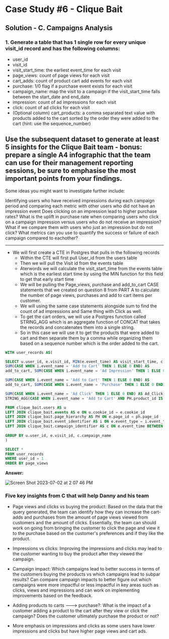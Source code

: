 # Case Study #6 - Clique Bait

## Solution - C. Campaigns Analysis

### 1. Generate a table that has 1 single row for every unique visit_id record and has the following columns:

- user_id
- visit_id
- visit_start_time: the earliest event_time for each visit
- page_views: count of page views for each visit
- cart_adds: count of product cart add events for each visit
- purchase: 1/0 flag if a purchase event exists for each visit
- campaign_name: map the visit to a campaign if the visit_start_time falls between the start_date and end_date
- impression: count of ad impressions for each visit
- click: count of ad clicks for each visit
- (Optional column) cart_products: a comma separated text value with products added to the cart sorted by the order they were added to the cart (hint: use the sequence_number)

## Use the subsequent dataset to generate at least 5 insights for the Clique Bait team - bonus: prepare a single A4 infographic that the team can use for their management reporting sessions, be sure to emphasise the most important points from your findings.

Some ideas you might want to investigate further include:

Identifying users who have received impressions during each campaign period and comparing each metric with other users who did not have an impression event
Does clicking on an impression lead to higher purchase rates?
What is the uplift in purchase rate when comparing users who click on a campaign impression versus users who do not receive an impression? What if we compare them with users who just an impression but do not click?
What metrics can you use to quantify the success or failure of each campaign compared to eachother?

***

- We will first create a CTE in Postgres that pulls in the following records
    - Within the CTE  will first pull User_id from the users table
    - Then we will pull the Visit id from the events table
    - Aterwords we will calculate the visit_start_time from the events table which is the earliest start time by using the MIN function for this field to get that early start time
    - We will be pulling the Page_views, purchase and add_to_cart CASE statements that we created on question 8 from PART A to calculate the number of page views, purchases and add to cart items per customer.
    - We will using the same case statements alongside sum to find the count of ad impressions and Same thing with Click as well.
    - To get the cart orders, we will use a Postgres function called STRING_AGG which is an aggregate function of CONCAT that takes the records and concatenates them into a single string.
    - So in this case we will use it to get the products that were added to cart and then separate them by a comma while organizing them based on a sequence number which is the order added to the cart.



````sql
WITH user_records AS(

SELECT u.user_id, e.visit_id, MIN(e.event_time) AS visit_start_time, c.campaign_name, SUM(CASE WHEN i.event_name = 'Page View' THEN 1 ELSE 0 END) AS page_views,
SUM(CASE WHEN i.event_name = 'Add to Cart' THEN 1 ELSE 0 END) AS
add_to_cart, SUM(CASE WHEN i.event_name = 'Ad Impression' THEN 1 ELSE 0 END) AS Ad_Impression, 

SUM(CASE WHEN i.event_name = 'Add to Cart' THEN 1 ELSE 0 END) AS
add_to_cart, SUM(CASE WHEN i.event_name = 'Purchase' THEN 1 ELSE 0 END) AS Purchase,

SUM(CASE WHEN i.event_name = 'Ad Click' THEN 1 ELSE 0 END) AS Ad_Click,
STRING_AGG(CASE WHEN i.event_name = 'Add to Cart' AND PH.product_id IS NOT NULL THEN PH.page_name ELSE NULL END, ', ' ORDER BY e.sequence_number) AS cart_products

FROM clique_bait.users AS u
LEFT JOIN clique_bait.events AS e ON u.cookie_id = e.cookie_id
LEFT JOIN clique_bait.page_hierarchy AS PH ON e.page_id = ph.page_id
LEFT JOIN clique_bait.event_identifier AS i ON e.event_type = i.event_type
LEFT JOIN clique_bait.campaign_identifier AS c ON e.event_time BETWEEN c.start_date AND c.end_date
  
GROUP BY u.user_id, e.visit_id, c.campaign_name
)

SELECT *
FROM user_records
WHERE user_id = 1
ORDER BY page_views


````


**Answer:**


![Screen Shot 2023-07-02 at 2 07 46 PM](https://github.com/KennethManzi1/8-week-SQL-Challenge/assets/120513764/491c81bf-c3e3-4d78-94ec-59750f544c27)


### Five key insights from C that will help Danny and his team

- Page views and clicks vs buying the product: Based on the data that the query generated, the team can identify how they can increase the cart-adds and purchases from the amount of page views viewed from customers and the amount of clicks. Essentially, the team can should work on going from bringing the customer to click the page and view it to the purchase based on the customer's preferences and if they like the product.
  
- Impressions vs clicks: Improving the impressions and clicks may lead to the customer wanting to buy the product after they viewed the campaign.
  
- Campaign impact: Which campaigns lead to better success in terms of the customers buying the products vs which campaigns lead to subpar results? Can compare campaign impacts to better figure out which campaigns were more impactful or less impactful in key areas such as clicks, views and impressions and can work on implementing improvements based on the feedback.
  
- Adding products to carts ---> purchase?: What is the impact of a customer adding a product to the cart after they view or click the campaign? Does the customer ultimately purchase the product or not?
  
- More emphasis on impressions and clicks as some users have lower impressions and clicks but have higher page views and cart ads.
